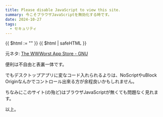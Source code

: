 ```yaml
---
title: Please disable JavaScript to view this site.
summary: 今こそブラウザJavaScriptを無効化する時です。
date: 2024-10-27
tags:
  - セキュリティ
---
```


{{ $html := "<script> document.getElementsByTagName('content')[0].textContent = 'Please disable JavaScript to view this site.'; </script>" }}
{{ $html | safeHTML }}

元ネタ: [The WWWorst App Store - GNU](https://www.gnu.org/philosophy/wwworst-app-store.html)

便利は不自由と表裏一体です。

でもデスクトップアプリに変なコード入れられるよりは、NoScriptやuBlock Originなんかでコントロール出來る方が余程良いかもしれません。

ちなみにこのサイト(の殆ど)はブラウザJavaScriptが無くても問題なく見れます。

以上。
